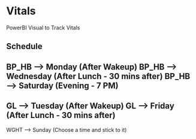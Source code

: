 # Vitals
PowerBI Visual to Track Vitals

Schedule
-------------------------------------

BP_HB  --> Monday    (After Wakeup)
BP_HB  --> Wednesday (After Lunch - 30 mins after)
BP_HB  --> Saturday  (Evening - 7 PM)
---------------------------------------

GL     --> Tuesday   (After Wakeup)
GL     --> Friday    (After Lunch - 30 mins after)
---------------------------------------

WGHT   --> Sunday    (Choose a time and stick to it)



